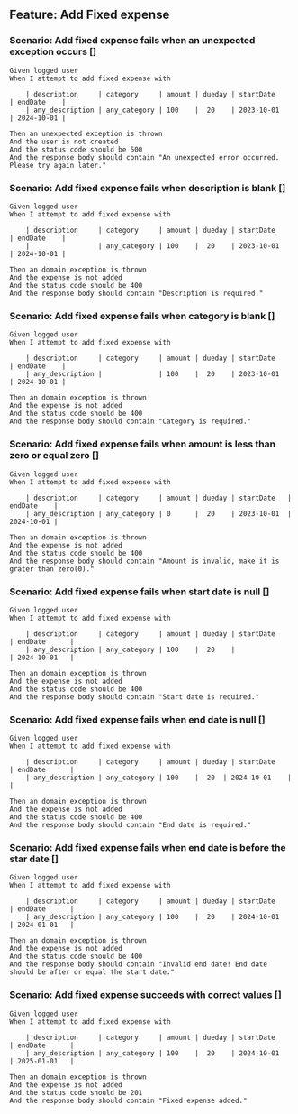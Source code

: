 ## Feature: Add Fixed expense

### Scenario: Add fixed expense fails when an unexpected exception occurs []
    Given logged user 
    When I attempt to add fixed expense with

        | description     | category     | amount | dueday | startDate     | endDate    |
        | any_description | any_category | 100    |  20    | 2023-10-01    | 2024-10-01 |

    Then an unexpected exception is thrown
    And the user is not created
    And the status code should be 500
    And the response body should contain "An unexpected error occurred. Please try again later."

### Scenario: Add fixed expense fails when description is blank []
    Given logged user
    When I attempt to add fixed expense with

        | description     | category     | amount | dueday | startDate     | endDate    |
        |                 | any_category | 100    |  20    | 2023-10-01    | 2024-10-01 |

    Then an domain exception is thrown
    And the expense is not added
    And the status code should be 400
    And the response body should contain "Description is required."

### Scenario: Add fixed expense fails when category is blank []
    Given logged user
    When I attempt to add fixed expense with

        | description     | category     | amount | dueday | startDate     | endDate    |
        | any_description |              | 100    |  20    | 2023-10-01    | 2024-10-01 |

    Then an domain exception is thrown
    And the expense is not added
    And the status code should be 400
    And the response body should contain "Category is required."

### Scenario: Add fixed expense fails when amount is less than zero or equal zero  []
    Given logged user
    When I attempt to add fixed expense with

        | description     | category     | amount | dueday | startDate   | endDate    |
        | any_description | any_category | 0      |  20    | 2023-10-01  | 2024-10-01 |

    Then an domain exception is thrown
    And the expense is not added
    And the status code should be 400
    And the response body should contain "Amount is invalid, make it is grater than zero(0)."

### Scenario: Add fixed expense fails when start date is null  []
    Given logged user
    When I attempt to add fixed expense with

        | description     | category     | amount | dueday | startDate     | endDate      |
        | any_description | any_category | 100    |  20    |               | 2024-10-01   |

    Then an domain exception is thrown
    And the expense is not added
    And the status code should be 400
    And the response body should contain "Start date is required."

### Scenario: Add fixed expense fails when end date is null  []
    Given logged user
    When I attempt to add fixed expense with

        | description     | category     | amount | dueday | startDate     | endDate      |
        | any_description | any_category | 100    |  20  | 2024-10-01    |              |

    Then an domain exception is thrown
    And the expense is not added
    And the status code should be 400
    And the response body should contain "End date is required."

### Scenario: Add fixed expense fails when end date is before the star date  []
    Given logged user
    When I attempt to add fixed expense with

        | description     | category     | amount | dueday | startDate     | endDate      |
        | any_description | any_category | 100    |  20    | 2024-10-01    | 2024-01-01   |

    Then an domain exception is thrown
    And the expense is not added
    And the status code should be 400
    And the response body should contain "Invalid end date! End date should be after or equal the start date."

### Scenario: Add fixed expense succeeds with correct values   []
    Given logged user
    When I attempt to add fixed expense with

        | description     | category     | amount | dueday | startDate     | endDate      |
        | any_description | any_category | 100    |  20    | 2024-10-01    | 2025-01-01   |

    Then an domain exception is thrown
    And the expense is not added
    And the status code should be 201
    And the response body should contain "Fixed expense added."